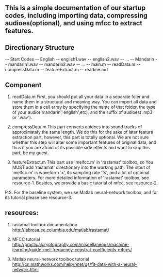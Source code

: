 This is a simple documentation of our startup codes, including importing data, compressing audioes(optional), and using mfcc to extract features. 
---

Directionary Structure
---
-- Start Codes
	-- English
		-- english1.wav
		-- english2.wav
		-- ...
	-- Mandarin
		-- mandarin1.wav
		-- mandarin2.wav
		-- ...
	-- main.m
	-- readData.m
	-- compressData.m
	-- featureExtract.m
	-- readme.md

Component
---
1. readData.m
First, you should put all your data in a separate foler and name them in a structural and meaning way. You can import all data and store them in a cell array by specifying the name of that folder, the type of your audio('mandarin','english',etc), and the suffix of audioes('.mp3' or '.wav'). 

2. compressData.m
This part converts auidoes into sound tracks of approximately the same length. We do this for the sake of later feature extraction part, however, this part is totally optional. We are not sure whether this step will alter some important features of original data, and thus if you are afraid of its possible side effects and want to skip this part, be my guest.

3. featureExtract.m
This part use 'melfcc.m' in 'rastamat' toolbox, so You MUST add 'rastamat' directionary into the working path. The input of 'melfcc.m' is waveform 'x', its sampling rate 'fs', and a lot of optional parameters. For more detailed information of 'rastamat' toolbox, see resource-1. Besides, we provide a basic tutorial of mfcc, see resource-2.

P.S. For the baseline system, we use Matlab neural-network toolbox, and for its tutorial please see resource-3.


resources:
---
1. rastamat toolbox documentation
http://labrosa.ee.columbia.edu/matlab/rastamat/

2. MFCC tutorial
http://practicalcryptography.com/miscellaneous/machine-learning/guide-mel-frequency-cepstral-coefficients-mfccs/

3. Matlab neural-network toolbox tutorial
http://cn.mathworks.com/help/nnet/gs/fit-data-with-a-neural-network.html

